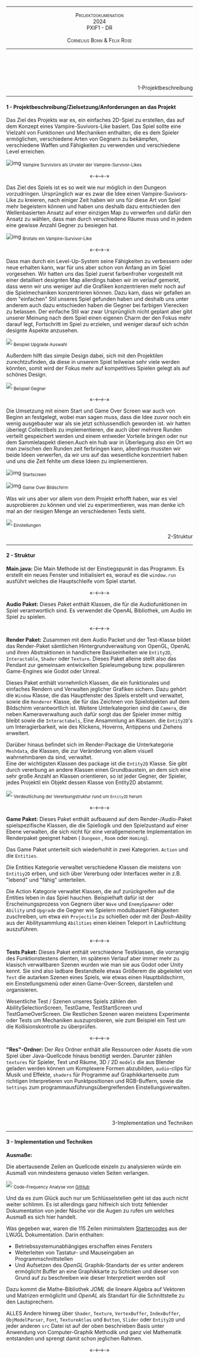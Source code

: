 <br><br><br><br><br><br><br><br><br><br><br><br><br><br><br><br>

---

<div style="font-variant:small-caps;text-align:center"> Projektdokumenation</div>
<div style="font-variant:small-caps;text-align:center"> 2024</div>
<div style="font-variant:small-caps;text-align:center">PXIF1 - DR</div>
<div style="visibility:hidden">a</div>
<div style="font-variant:small-caps;text-align:center"> Cornelius Bonn & Felix Rose</div>

---

<br><br><br><br>

<!--- Pagebreak --->
<div style="page-break-after: always"></div>


<div style="text-align:right">1-Projektbeschreibung</div>

---

#### 1 - Projektbeschreibung/Zielsetzung/Anforderungen an das Projekt
Das Ziel des Projekts war es, ein einfaches 2D-Spiel zu erstellen, das auf dem Konzept eines Vampire-Suvivors-Like basiert. Das Spiel sollte eine Vielzahl von Funktionen und Mechaniken enthalten, die es dem Spieler ermöglichen, verschiedene Arten von Gegnern zu bekämpfen, verschiedene Waffen und Fähigkeiten zu verwenden und verschiedene Level erreichen.



![img](https://imageio.forbes.com/specials-images/imageserve/63724736c076c194d38888aa/vampire/960x0.jpg?format=jpg&width=960)
<sub>Vampire Surviviors als Urvater der Vampire-Survivor-Likes</sub>


<p style="font-variant:small-caps" align="center">«-<—>-»</p> 

Das Ziel des Spiels ist es so weit wie nur möglich in den Dungeon vorzudringen. Ursprünglich war es zwar die Idee einen Vampire-Suvivors-Like zu kreieren, nach einiger Zeit haben wir uns für diese Art von Spiel mehr begeistern können und haben uns deshalb dazu entschieden den Wellenbasierten Ansatz auf einer einzigen Map zu verwerfen und dafür den Ansatz zu wählen, dass man durch verschiedene Räume muss und in jedem eine gewisse Anzahl Gegner zu besiegen hat. 

![img](https://cdn.cloudflare.steamstatic.com/steam/apps/1942280/ss_8d4467bb3278d7f50bf457337bbe76d0053ebd83.1920x1080.jpg?t=1664315252)
<sub>Brotato ein Vampire-Survivor-Like</sub>

<p style="font-variant:small-caps" align="center">«-<—>-»</p> 

Dass man durch ein Level-Up-System seine Fähigkeiten zu verbessern oder neue erhalten kann, war für uns aber schon von Anfang an im Spiel vorgesehen. 
Wir hatten uns das Spiel zuerst farbenfroher vorgestellt mit einer detailliert designten Map allerdings haben wir im verlauf gemerkt, dass wenn wir uns weniger auf die Grafiken konzentrieren mehr noch auf die Spielmechaniken konzentrieren können. Dazu kam, dass wir gefallen an dem "einfachen" Stil unseres Spiel gefunden haben und deshalb uns unter anderem auch dazu entschieden haben die Gegner bei farbigen Vierecken zu belassen. Der einfache Stil war zwar Ursprünglich nicht geplant aber gibt unserer Meinung nach dem Spiel einen eigenen Charm der den Fokus mehr darauf legt, Fortschritt im Spiel zu erzielen, und weniger darauf sich schön designte Aspekte anzusehen.

![](https://media.discordapp.net/attachments/801184991316148254/1247002891546267709/image.png?ex=665e7171&is=665d1ff1&hm=02098e027fc563c054191a2cda2017860b9270ca292a05680896a9fafe0bc673&=&format=webp&quality=lossless&width=1186&height=667)
<sub>Beispiel Upgrade Auswahl</sub>

Außerdem hilft das simple Design dabei, sich mit den Projektilen zurechtzufinden, da diese in unserem Spiel teilweise sehr viele werden könnten, somit wird der Fokus mehr auf kompetitives Spielen gelegt als auf schönes Design. 


![](https://cdn.discordapp.com/attachments/801184991316148254/1247002762139668553/image.png?ex=665e7152&is=665d1fd2&hm=6c30747f13bdc090088c1100aede08a54e497c65be09e566c5f3c4addecab705&)
<sub>Beispiel Gegner</sub>

<p style="font-variant:small-caps" align="center">«-<—>-»</p> 

Die Umsetzung mit einem Start und Game Over Screen war auch von Beginn an festgelegt, wobei man sagen muss, dass die Idee zuvor noch ein wenig ausgebauter war als sie jetzt schlussendlich geworden ist. wir hatten überlegt Collectibels zu implementieren, die auch über mehrere Runden verteilt gespeichert werden und einem entweder Vorteile bringen oder nur dem Sammlelaspekt dienen.Auch ein hub war in Überlegung also ein Ort wo man zwischen den Runden zeit ferbringen kann, allerdings mussten wir beide Ideen verwerfen, da wir uns auf das wesentliche konzentriert haben und uns die Zeit fehlte um diese Ideen zu implementieren.


![img](https://cdn.discordapp.com/attachments/801184991316148254/1247002569734230066/image.png?ex=665e7124&is=665d1fa4&hm=bc8029b38e4e7f17d1b6d2139dc9c1bd334dc266ff1f4d222ced819f6c879153&)
<sub>Startscreen</sub>

![img](https://cdn.discordapp.com/attachments/801184991316148254/1247003176373325834/image.png?ex=665e71b5&is=665d2035&hm=cd87e772594c918a475410e620b32b55e64b3d392f05e3e183788d6a1a111af0&)
<sub>Game Over Bildschirm</sub>

Was wir uns aber vor allem von dem Projekt erhofft haben, war es viel ausprobieren zu können und viel zu experimentieren, was man denke ich mal an der riesigen Menge an verschiedenen Tests sieht.

![](https://cdn.discordapp.com/attachments/801184991316148254/1247002618233098327/image.png?ex=665e7130&is=665d1fb0&hm=c813b2bd53617eaa253d52ccb4dc1d68c9d2b86192b57546d5f18ed80b9a6241&)
<sub>Einstellungen</sub>

<!--- Pagebreak --->
<div style="page-break-after: always"></div>


<div style="text-align:right">2-Struktur</div>

---

#### 2 - Struktur

**Main.java:**
Die Main Methode ist der Einstiegspunkt in das Programm. Es erstellt ein neues Fenster und initialisiert es, worauf es die ```window.run``` ausführt welches die Hauptschleife vom Spiel startet.

<p style="font-variant:small-caps" align="center">«-<—>-»</p> 

**Audio Paket:**
Dieses Paket enthält Klassen, die für die Audiofunktionen im Spiel verantwortlich sind. Es verwendet die OpenAL Bibliothek, um Audio im Spiel zu spielen.  

<p style="font-variant:small-caps" align="center">«-<—>-»</p> 

**Render Paket:**
Zusammen mit dem Audio Packet und der Test-Klasse bildet das Render-Paket sämtlichen Hintergrundverwaltung von OpenGL, OpenAL und ihren Abstraktionen in handlichere Basiseinheiten wie ```Entity2D```, ```Interactable```, ```Shader``` oder ```Texture```.
Dieses Paket alleine stellt also das Pendant zur gemeinsam entwickelten Spieleumgebung bzw.  populäreren Game-Engines wie Godot oder Unreal.

Dieses Paket enthält vornehmlich Klassen, die ein funktionales und einfaches Rendern und Verwalten jeglicher Grafiken sichern. Dazu gehört die ```Window``` Klasse, die das Hauptfenster des Spiels erstellt und verwaltet, sowie die ```Renderer``` Klasse, die für das Zeichnen von Spielobjekten auf dem Bildschirm verantwortlich ist.  Weitere Unterkategorien sind die ```Camera```, die neben Kameraverwaltung auch dafür sorgt das der Spieler immer mittig bleibt sowie die ```Interactabels```, Eine Ansammlung an Klassen. die ```Entity2D```'s um Interagierbarkeit, wie des Klickens, Hoverns, Antippens und Ziehens erweitert. 

Darüber hinaus befindet sich im Render-Package die Unterkategorie ```Meshdata```, die Klassen, die zur Veränderung von allem visuell wahrnehmbaren da sind, verwaltet.  
Eine der wichtigsten Klassen des package ist die ```Entity2D``` Klasse. Sie gibt durch vererbung an andere Klassen einen Grundbaustein, an dem sich eine sehr große Anzahl an Klassen orientieren, so ist jeder Gegner, der Spieler, jedes Projektil ein Objekt dessen Klasse von Entity2D abstammt.  

![](https://cdn.discordapp.com/attachments/801184991316148254/1246939735130374254/image.png?ex=665e369f&is=665ce51f&hm=8613893072723e08e4b6354c74f6ec8ee993643ca0bf42116485ce70ddd95ea3&)
<sub>Verdeutlichung der Vererbungstruktur rund um ```Entity2D``` herum</sub>

<p style="font-variant:small-caps" align="center">«-<—>-»</p> 

**Game Paket:**
Dieses Paket enthält aufbauend auf dem Render-/Audio-Paket spielspezifische Klassen, die die Spiellogik und den Spielzustand auf einer Ebene verwalten, die sich nicht für eine verallgemeinerte Implementation im Renderpaket geeignet haben ( ```Dungeon``` , ```Room``` oder ```Homing```). 

Das Game Paket unterteilt sich wiederhohlt in zwei Kategorien. ```Action``` und die ```Entities```. 

Die Entities Kategorie verwaltet verschiedene Klassen die meistens von ```Entitiy2D```  erben, und sich über Vererbung oder Interfaces weiter in z.B. "lebend" und "fähig" unterteilen. 

Die Action Kategorie verwaltet Klassen, die auf zurückgreifen auf die Entities leben in das Spiel hauchen. Beispielhaft dafür ist der Erscheinungsprozess von Gegnern über ```Wave``` und ```EnemySpawner``` oder ```Ability``` und ```Upgrade``` die Gegner wie Spielern modulbasiert Fähigkeiten zuschreiben, um etwa ein ```Projectile``` zu schießen oder mit der _Dash-Ability_ aus der Abilitysammlung ```Abilities``` einen kleinen Teleport in Laufrichtung auszuführen.

<p style="font-variant:small-caps" align="center">«-<—>-»</p> 

**Tests Paket:**
Dieses Paket enthält verschiedene Testklassen, die vorrangig des Funktionstestens dienten, im späteren Verlauf aber immer mehr zu klasisch verwaltbaren Szenen wurden wie man sie aus Godot oder Unity kennt. Sie sind also ladbare Bestandteile etwas Größerem die abgeleitet von ```Test``` die autarken Szenen eines Spiels, wie etwas einen Hauptbildschirm, ein Einstellungsmenü oder einen Game-Over-Screen, darstellen und organisieren.

Wesentliche Test / Szenen unseres Spiels zählen den AbilitySelectionScreen, TestGame, TestStartScreen und TestGameOverScreen. Die Restlichen Szenen waren meistens Experimente oder Tests um Mechaniken auszuprobieren, wie zum Beispiel ein Test um die Kollisionskontrolle zu überprüfen. 

<p style="font-variant:small-caps" align="center">«-<—>-»</p> 

**"Res"-Ordner:**
Der *Res* Ordner enthält alle Ressourcen oder Assets die vom Spiel über Java-Quellcode hinaus benötigt werden. Darunter zählen ```textures``` für Spieler, Text und Räume, 3D / 2D ```models``` die aus Blender geladen werden können um Komplexere Formen abzubilden,  ```audio```-clips für Musik und Effekte, ```shaders``` für Programme auf Graphikkartenseite zum richtigen Interpretieren von Punktpositionen und RGB-Buffern, sowie die ```Settings``` zum programmausführungsübergreifenden Einstellungsverwalten.

<br><br><br>
<!--- Pagebreak --->
<div style="page-break-after: always"></div>


<div style="text-align:right">3-Implementation und Techniken</div>

---

#### 3 - Implementation und Techniken

**Ausmaße:**

Die abertausende Zeilen an Quellcode einzeln zu analysieren würde ein Ausmaß von mindestens genauso vielen Seiten verlangen.

![](https://cdn.discordapp.com/attachments/801184991316148254/1246957936576565298/image.png?ex=665e4793&is=665cf613&hm=c1b9862696b43d59dca27c08723681cc6e4537a82085e1dd63f33692ff40a40b&)
<sub>Code-Frequency Analyse von [GitHub](https://github.com/Databus3301/Lwjgl-Experiments/graphs/code-frequency)</sub>

Und da es zum Glück auch nur um Schlüsselstellen geht ist das auch nicht weiter schlimm. Es ist allerdings ganz hilfreich sich trotz fehlender Dokumentation von jeder Nische vor die Augen zu rufen um welches Ausmaß es sich hier handelt.

Was gegeben war, waren die 115 Zeilen minimalstem [Startercodes](https://www.lwjgl.org/guide)  aus der LWJGL Dokumentation. Darin enthalten: 
- Betriebssystemunabhängiges erschaffen eines Fensters
- Weiterleiten von Tastatur- und Mauseingaben an Programmschnittstellen 
- Und Aufsetzen des *OpenGL* Graphik-Standarts der es unter anderem ermöglicht Buffer an eine Graphikkarte zu Schicken und dieser von Grund auf zu beschreiben wie dieser Interpretiert werden soll

Dazu kommt die Mathe-Bibliothek *JOML* die lineare Algebra auf Vektoren und Matrizen ermöglicht und *OpenAL* als Standart für die Schnittstelle zu den Lautsprechern.

ALLES Andere hinweg über ```Shader```, ```Texture```, ```VertexBuffer```, ```IndexBuffer```, ```ObjModelParser```, ```Font```, ```TextureAtlas``` und ```Button```, ```Slider``` oder ```Entity2D``` und jeder anderen ```src``` Datei ist auf der oben beschrieben Basis unter Anwendung von Computer-Graphik Methodik und ganz viel Mathematik entstanden und sprengt damit schon jeglichen Rahmen. 


<p style="font-variant:small-caps" align="center">«-<—>-»</p> 

**Test:**


```java
/**  
Serves as a template for all tests.  
Tests are used to test the functionality of the engine.  
 **/
 public class Test {  
  
    /**  
     * Called after Window/OpenGL/OpenAL initialization.     
     * Called on the first frame of the test.    
     */   
     public void OnStart() {}  
     
    /**  
     * Called every frame.    
     * @param dt Delta time.  
     */   
      public void OnUpdate(float dt) {}
      
    /**  
     * Called every frame before OnUpdate.     
     * */
     public void OnRender() {}  
    /**  
     * Called when the window is closed.     
     * */   
     public void OnClose() {}  
    /**  
     * Called when a key is pressed/released/held     
     */
	 public void OnKeyInput(long window, int key, int scancode, int action, int mods) {}  
  
    /**  
     * Called when the window is resized.     
     */
        public void OnResize(int width, int height) {  
    }
```

Die Kommentare sind hier Selbsterklärend. ```Test``` abstrahiert die einzelnen relevanten Stellen aus ```Window```.

```java
…
private final ArrayList<BiConsumer<Float, Vector2f>> updateCallbacks;
…
public void OnUpdate(float dt) {  
    for(int i = 0; i < updateCallbacks.size(); i++) {  
        updateCallbacks.get(i).accept(dt, mousePos);  
    }  
}
…
public void addUpdateListener(BiConsumer<Float, Vector2f> callback) {  
    updateCallbacks.add(callback);  
}
```

Und bietet über ```addUpdateListener``` jeder anderen Klasse die Möglichkeit ohne explizites Ausschreiben in etwa ```OnUpdate``` eine anonyme Funktion, eine Callback oder einen Consumer, je nachdem wie man es nennen mag, jeden Frame aufzurufen. 

Diese Funktionalität benutzten dann beispielsweise ```Interactable```'s um automatisch ihren Status in Relation zu der sich ständig ändernden Cursorposition zu aktualisieren und die relevanten Callbacks aufzurufen.

```java
public <T extends Test> Interactable(T scene) {  
    super();  
    init(scene);  
}
public <T extends Test> void init(T scene) {  
    scene.addKeyListener(this::onKeyInput);  
    scene.addUpdateListener(this::onUpdate);  
}

public void onUpdate(float dt, Vector2f mousePos) {
switch (state) {  
    case DEFAULT -> defaultCallback.accept(this);  
    case HOVER -> hoverCallback.accept(this);  
    case PRESSED -> pressedCallback.accept(this);  
    case RELEASED -> releasedCallback.accept(this);  
    case DRAGGED -> draggedCallback.accept(this);  
}

updateStates(mousePos);
…
}
```
![](https://cdn.discordapp.com/attachments/801184991316148254/1247003103493095505/image.png?ex=665e71a4&is=665d2024&hm=a18ddc1b27ca9ec54de3870fa1e3f651b8e41f25b05cc91745de7e0ce0fc420f&)
<sub>```Interactable``` Schmied</sub>



```Test``` bildet die Grundlage für alle anderen Szenen die, die Funktionalität erben und erweitern.

<p style="font-variant:small-caps" align="center">«-<—>-»</p> 

**TestGame:**

Die dabei wohl relevanteste Szene bildet TestGame in der die Kernlogik des Spiels zusammenkommt. Die ```OnUpdate``` Methode fasst den Aufbau des Spiels gut zusammen. Hier wird:

- zunächst der Spieler
	- in Anpassung an die Performance des Endnutzer-PCs über ```dt``` 
	<sub>(delta time, also die Zeit zwischen 2 Frames, die bei langsameren PCs höher sein wird als bei schnellen) </sub>
	- mit seiner Geschwindigkeit ```player.getSpeed()```
	- in Richtung des Kraftvektors ```player.getVelocity``` bewegt.

	
	```java
	// move player  
	player.translate(player.getVelocity().mul(player.getSpeed() * dt, new Vector2f()));
	```
- Dann die Kamera über lineare Interpolation auf den Spieler zentriert.
	```java
	camera.centerOn(player);
	```
- Der Spieler unter nutzen verschiedener Kollisionsalgorithmen (AABB, SAT, MBR) mit seiner Umwelt kollidiert.
	```java
	// collide player and its fields  
	player.collide(enemies);  
	player.collide(room);  
	player.collide(props);
	```
- Die ```enemies``` ArrayList nach Regeln des Gegnererscheinens in ```EnemySpawner``` bevölkert
	```java
	// spawn enemies  
	spawner.update(dt, enemies);
	```
- Potentiell der Raum gewechselt sollte ```room.update(…)``` einen anderen als den aktuellen Raum zurückgeben
	```java
	// change room  
	room = room.update(dt, spawner, player, enemies, projectiles, props);
	```
- Und ein ähnlicher Prozess des Bewegens, Kollidierens und Entfernens für Gegner Durchlaufen
    ```java
	    Iterator<Enemy> enemyIterator = enemies.iterator();  
	    while (enemyIterator.hasNext()) {  
	    Enemy enemy = enemyIterator.next();  
	    // movement, abilities, iFrames, etc..  
	    enemy.update(dt, mousePos, player.getPosition(), room);  
	    // push away from each other  
	    enemy.collide(dt, enemies, player);  
	    // kill enemies  
	    if (enemy.getLP() <= 0) {  
	        enemy.spawnXp(this, props, player, room);  
	        enemyIterator.remove();  
	    }  
	    // print debug info if on cursor  
	    if (cursor.collideRect(enemy))  
		        renderer.drawText("LivePoints: " + enemy.getLP(), 
		        new Vector2f(enemy.getPosition().x - enemy.getScale().x / 2f, 
			    enemy.getPosition().y + 15), 5);  
	    }
	  ```

![](https://cdn.discordapp.com/attachments/801184991316148254/1246976599166025810/image.png?ex=665e58f4&is=665d0774&hm=309049db849a7d38f38455ae7d1990be24040c1ae404867a89a205ded4c7041b&)
<sub>Gegnergruppe um einen Spieler gesammelt, *Kollidiert, Bewegt, Zentriert*</sub>

<p style="font-variant:small-caps" align="center">«-<—>-»</p> 

**EnemySpawner:**
Erschaffen werden die Gegner immer dann wenn genug Zeit verstrichen ist um eine Diskrepanz zwischen erschaffenen und zu erschaffen gehabt zu habenen Gegnern zu kreieren.

Die Frequenz und Ereigniszahl werden dabei durch die ```currentWave``` beeinflusst.
![](https://cdn.discordapp.com/attachments/801184991316148254/1246980338756882593/image.png?ex=665e5c70&is=665d0af0&hm=b0b24e4f9f65707e6e1b056706c9502f189007137c0d27b503aced6faf3e0f13&)
<sub>Zusammenhang ```EnemySpawner``` // ```Wave```</sub>

Je nach eingetretenem Fall wird eine andere ```Result``` enum zurückgemeldet, um beispielsweise das Ende einer Welle zur Anzeige von neuen Fähigkeiten zu nutzen.

```java
public Result update(float dt, ArrayList<Enemy> enemyCollection) {  
    int enemiesLeft = currentWave.getEnemiesLeft();  
    currentWave.update(dt);  
  
    if (currentWave.getEnemiesLeft() < enemiesLeft) {  
        for(int i = 0; i < enemiesLeft - currentWave.getEnemiesLeft(); i++) {  
            enemyCollection.add(spawn());  
        }  
        return lastResult = Result.SPAWNED;  
    }  
  
    if (currentWave.isFinishedSpawning()) {  
        if(enemyCollection.isEmpty()) // if there are no enemies left alive  
            return lastResult = Result.WAVE_OVER;  
        return lastResult = Result.FINISHED_SPAWNING;  
    }  
  
    return lastResult = Result.NOTHING;  
}
```

Erschaffen wird nach einer *Cumulative Distribution Function* die sich die Addierbarkeit von Wahrscheinlichkeiten zu nutze macht. Um Basierend auf der Wahrscheinlichkeitsverteilung für unterschiedliche Gegnertypen eine Auswahl zu treffen 

```java
public Enemy spawn() { 
	float rand = (float) Math.random();  
	float sum = 0;  
	int index = 0;  
	for (int i = 0; i < probabilityDistribution.length; i++) {  
		sum += probabilityDistribution[i];  
		if (rand < sum) {  
			index = i;  
			break;        
		} 
	} 
…
}
```

<p style="font-variant:small-caps" align="center">«-<—>-»</p> 

**Dungeon:**
Die Dungeon Klasse verwaltet die Strukturen denen der Spieler oder die Spielerin auf Gegner treffen kann. 

Unter einfach zu justierenden Standarts:
![](https://cdn.discordapp.com/attachments/801184991316148254/1246983176010596382/image.png?ex=665e5f14&is=665d0d94&hm=1c572743401c7b450bbf1f8fa666cf0debb4c560868adb72ee86e7bab0bdc086&)

generiert die ```generate``` Methode mit hilfe von *Rekursion* einen zufälligen Dungeon.

```java
private Room[] generate(int depth, int maxDoors, int connections) {  
    Vector2f dim = new Vector2f(
    (int) (Math.random() * (MAX_ROOM_SIZE.x - MIN_ROOM_SIZE.x) 
    + MIN_ROOM_SIZE.x), 
    + (int) (Math.random() * (MAX_ROOM_SIZE.y - MIN_ROOM_SIZE.y) 
    + MIN_ROOM_SIZE.y)
    );  
  
    if(depth <= 0) {  
        rc++;  
        return new Room[]{
        new Room(
         player, RoomType.BOSS,  "Boss", 0, 
         RoomDesign.values()[floor % RoomDesign.values().length], 
         this, dim.add(2, 2), floor)
        };  
    }  
  
    int newDoors = (int) (Math.random() * (maxDoors-(DEFAULT_MIN_DOORS-1)) 
    + DEFAULT_MIN_DOORS);  
    
    if(depth == 1)  
        newDoors = 1;  
  
    Room[] rooms = new Room[connections];  
    for (int j = 0; j < connections; j++) {  
        // generate random design  
        RoomDesign design = RoomDesign.values()[
	        floor % RoomDesign.values().length
        ];  
        // generate random type  
        RoomType type = rndmRoomType();  
        //RoomType type = RoomType.SMITH;  
        String name = "Room " + (max_depth-depth + 1) + "-" + floor;  
  
        rooms[j] = new Room(player, type, name, newDoors, 
					        design, this, dim, floor);  
        rooms[j].setDepth(depth);  
        rc++;  
    }  
  
    for (Room room : rooms) {  
        room.setConnectedRooms(generate(depth - 1, maxDoors, newDoors));  
    }  
  
    return rooms;  
}
```

Sie generiert ein Array von Room Objekten, die ein Dungeon repräsentieren. Die Tiefe der Rekursion wird durch den ```depth``` Parameter bestimmt.  Die Methode beginnt mit der Erstellung eines zufälligen ```Vector2f Objekts```, das die Dimensionen des Raums repräsentiert. Wenn die Tiefe 0 oder weniger ist, wird ein Boss-Raum erstellt und zurückgegeben.  Ansonsten wird die Anzahl der Türen für den nächsten Raum zufällig bestimmt und ein Array von Room Objekten erstellt. Für jede Verbindung wird ein neuer Raum mit zufälligem Design und Typ erstellt.  Schließlich wird für jeden erstellten Raum die generate Methode erneut aufgerufen, um die verbundenen Räume zu erstellen, wobei die Tiefe um 1 reduziert wird.  Die Methode gibt schließlich das Array von erstellten Räumen zurück.


<p style="font-variant:small-caps" align="center">«-<—>-»</p> 

**Room:**
Und diese Räume verwalten wiederum ihre Wände, Türen, Verbindungen und auch Titel.
- so wird nicht nur auf jedem update überprüft ob der Spieler mit einer offenen Tür kollidiert und demnach der Raum gewechselt werden soll
  ```java
	Room room = this;  
	for(int i = 0; i< doors.length; i++) {
	    // short circuit if doors are closed to better performance  
	    if(!doors[i].isOpen()) continue;  
	    // if player entered door → switch room  
	    if(doors[i].collideRect(player.getCollider())) {  
	        // switch room  
	        room = doors[i].getConnectedRoom();  
	        player.setPosition(doors[i].getConnectedRoom().getPosition());
	        …
		}
	}
	…
``` `````` 




- sondern auch ob und mit welcher Transparenz in Abhängigkeit von der Zeit seit dem in den Raum gewechselt wurde, der Titel angezeigt werden soll. 
 Wobei ```ColorReplacement``` dabei eine Abstraktion zu der 4×4 Matrix die, die GPU erhält, um im ```Shader``` die durch die erste Reihe definierte Farbe durch die in der zweiten Reihe und die in der Dritten mit der der Vierten zu ersetzen. Was wie hier zum beispiel für das selektive Abblenden von Farben genutzt werden kann 
	```java
	timeSinceLoad += dt;  
	if(timeSinceLoad < 2 && type != Dungeon.RoomType.START) {  
	    ColorReplacement cr = new ColorReplacement();  
	  
	    Vector4f t_color = new Vector4f(1, 1, 1, 1 * (1 - timeSinceLoad/2));  
	    if (Objects.equals(title, "Boss")) t_color.set(1, 0, 0, t_color.w);  
	    cr.swap(new Vector4f(1, 1, 1, 1), t_color);  
	  
	    renderer.drawText(title, new Vector2f(position.x, position.y + 64), 45,
		     Font.RETRO_TRANSPARENT_WHITE, Shader.TEXTURING_CRA, 
		     Font::centerFirstLine_UI, cr, null
		 );  
	}
	```


<p style="font-variant:small-caps" align="center">«-<—>-»</p> 

**Renderer:**

Die Zentrale Renderinginstanz der Engine die die vereinfachenden Abstraktionen zurück in für den Datentransfer zur GPU geeignete Packete verwandelt.

- Dazu Zählt das Übertragen von Variabeln, wie diese Transformationsmatrizen 
	 ```java
		shader.setUniformMat4f("uModel", modelMatrix);  
		shader.setUniformMat4f("uView", camera.calcViewMatrix());  
		shader.setUniformMat4f("uProj", camera.getProjectionMatrix());
	 ```
 oder Zeit und Auflösung für dynamische Shadereffekte wie das Wabern am Anfang des Spiels
	 ```java
		if (shader.hasUniform("uResolution"))  
		    shader.setUniform2f("uResolution", Window.dim.x, Window.dim.y);  
		if (shader.hasUniform("uTime"))  
		    shader.setUniform1f(
			    "uTime", 
			    ((System.currentTimeMillis()) % 100000) / 1000f
		    );
	 ```
 - aber auch das interpretieren und übergeben sämtlicher Entitätsdaten 
    in ```draw``` Methoden wie dieser
    ```java
	       public <T extends Entity2D> void draw(T entity) {  
		    assert entity != null : 
		    "[ERROR] (Render.Renderer.DrawEntity2D) Entity2D is null";  
		     
		    if (entity.isHidden()) return;  
		  
		    chooseShader(entity);  
		    SetUniforms(currentShader, entity);  
		  
		    // choose Texture  
		    if (entity.getTexture() != null)  
		        entity.getTexture().bind();  
		    if (entity.getAnimation() != null) {  
				entity.getAnimation().getAtlas().getTexture().bind();  
				entity.getModel().replaceTextureCoords(
			        entity.getAnimation().getTexCoords()
				);  
		    }  
		    
		    // choose Model  
		    ObjModel model = entity.getModel();  
		    assert model != null :
			"[ERROR] (Render.Renderer.DrawEntity2D) Entity2D has no model";  
		    
		    // choose VertexArray and IndexBuffer  
		    VertexArray va = new VertexArray();  
		    va.addBuffer(model.getVertexBuffer(), Vertex.getLayout());  
		    IndexBuffer ib = model.getIndexBuffer();  
		  
		    va.bind();  
		    ib.bind();  
		  
		    glDrawElements(GL_TRIANGLES, ib.getCount(), GL_UNSIGNED_INT, 0);  
		  
		    //draw abilities  
		    if (entity instanceof Able able) {  
		        if (able.getAbilities() == null) return;  
		        for (Ability ability : able.getAbilities()) {  
		            for (Projectile projectile : ability.getProjectiles()) {  
		                draw(projectile);  
		            }  
		        }  
		    }  
		 }
      ```
- Dabei ist jeder Aufruf von ```glDrawElements``` oder ```SetUniforms``` mit langen Übertragungsraten zwischen CPU und GPU verbunden und zieht deswegen viel Leistung. Um die Aufrufe zu diesen Methoden zu vermindern gibt es Computer-Graphik Methoden wie das Batch-Rendering bei dem alle Daten in einem ```glDrawElements``` Aufruf übergeben werden. Dafür müssen diese erst speziell zusammengefügt werden und die GPU muss über diese Zusammensetzung informiert werden. Eine solche Implementation findet sich in der ```drawText``` Methode um nicht für jeden Buchstaben einen einzelnen Methodenaufruf zu generieren.
  ```java
	    // Create combined vertex and index buffers  
		VertexBuffer vb = new VertexBuffer(totalVertices);  
		IndexBuffer ib = new IndexBuffer(totalIndices);  
		  
		long vertexOffset = 0;  
		long indexOffset = 0;  
		  
		// Append data from each entity's buffers to the combined buffers  
		short[][][] faces = model.getFaces();  
		float[][] positions = model.getPositions();  
		int xOffset = 0;  
		  
		for (int i = 0; i < texCoordArr.length; i++) {  
		    float[] data = new float[model.getVertexCount() * Vertex.SIZE];  
		    int[] indices = new int[model.getIndexCount()];  

			…
		  
		    short dataIndex = 0;  
		    for (short[][] face : faces) {  
		        for (short k = 0; k < face.length; k++) {  
   // die Positionen werden aus der geladenen OBJ Datei
   // gesucht und Skaliert/Verschoben da nicht jeder Buchstabe 
   // auf der GPU verschoben werden kann wenn wir entlang des 
   // Batch Buffers nur ein Verschiebepaket schicken 
   // (Aufrufe Sparen)
		            float[] position = positions[face[k][0] - 1];  
		            data[dataIndex++] = position[0] 
		            * scale.x + pos.x + scale.x * 2 * i;  
		            data[dataIndex++] = position[1] 
		            * scale.y + pos.y + -scale.y / characterAspect * 2;
		            data[dataIndex++] = position[2];  
	// Da alle Buchstaben in einem Bild sind müssen 
	// hier auch die Texturkoordinaten für jeden 
	// Buchstaben mitverpackt werden
		            if (Vertex.SIZE > 3) {  
		                if (face[k].length > 1) {  
		                    float[] texture = texCoordArr[i][face[k][1] - 1];  
		                    data[dataIndex++] = texture[0];  
		                    data[dataIndex++] = texture[1];  
		                } else {  
		                    dataIndex += 2;  
		                }  
		            }  
		            indices[dataIndex / Vertex.SIZE - 1] = 
		            (short) (dataIndex / Vertex.SIZE - 1) 
		            + (int) indexOffset / 4;  
		        }  
		    }  
		    xOffset++;  
		  
		    vb.update(data, vertexOffset);  
		    ib.update(indices, indexOffset);  
		  
		    vertexOffset += data.length * 4L;  
		    indexOffset += indices.length * 4L;  
		}
  ```

![](https://cdn.discordapp.com/attachments/801184991316148254/1246937358767493151/image.png?ex=665e3469&is=665ce2e9&hm=4fbde18f57da9a4e7fef3da6ef8939a47a51300baeccd51f689695a323b11185&)
<sub>Texturenatlas oben links, Texturabschnitt rechts → Modifizierte Texturkoordinaten → TestTextureAtlas // "ta"</sub>

<p style="font-variant:small-caps" align="center">«-<—>-»</p> 

**ObjModel:**

Die Engine benutzt, weil ich einen Interpretierer für 3D Dateien schreiben wollte, intern das leicht einzulesende *Wavefront OBJ* Format.


![](https://media.discordapp.net/attachments/801184991316148254/1246937097617801307/image.png?ex=665e342b&is=665ce2ab&hm=fb7f211f22b3c84e1a6c3dcb170725b4677d0337f778de17f449d2ff855c7e07&=&format=webp&quality=lossless&width=394&height=350)
<sub>Aus Blender exportierte .obj Datei drehend im Test3Dspin / "3d"</sub>

Da das Format als ASCII-Text vorliegt ist es einzulesen recht trivial:
```java
String line;  
while ((line = reader.readLine()) != null) {  
    // splits line on whitespace  
    String[] parts = line.split("\\s+");  
    switch (parts[0]) {  
        case "v":  
            model._positions.add(parseFloatArray(parts));  
		break;      
		case "vn":  
            model._normals.add(parseFloatArray(parts));  
		break;        
		case "vt":  
            model._textures.add(parseFloatArray(parts));  
		break;        
		case "f":  
            model._faces.add(parseFace(parts));  
            model._materialIDs.add(currentMaterialID);  
		break;        
		case "mtllib": 
			model._materials.addAll(parseMTL(parts[1]));  
		break;        
		case "usemtl":
	            …
		break;
		}
	}
```

Bemerkenswert ist eventuell das nach dem Einleseprozess über ArrayLists, die das stetige einlesen von Dateien unbekannter Länge erlauben, alle internen Operationen auf Arrays weiterlaufen da diese deutlich kürzere Zugriffszeiten und Arbeitsspeicherfußabdrücke haben.
```java
	public void castToArrays() {  
		    positions = toArray(_positions, float[].class);  
		    normals = toArray(_normals, float[].class);  
		    textures = toArray(_textures, float[].class);  
		    faces = toArray(_faces, short[][].class);  
		    materials = toArray(_materials, ObjMaterial.class);  
		    short[][] IDs = toArray(_materialIDs, short[].class);  
		    materialIDs = new short[IDs.length];  
		    for(int i = 0; i < IDs.length; i++) {  
		        materialIDs[i] = IDs[i][0];  
		    }  
		  
		    calcIndexCount();  
		    calcVertexCount();  
		  
		    _positions.clear();  
		    _normals.clear();  
		    _textures.clear();  
		    _faces.clear();  
		    _materials.clear();  
		    _materialIDs.clear();  
	}
	private static <T> T[] toArray(ArrayList<T> list, Class<T> c) {  
	    @SuppressWarnings("unchecked")  
	    T[] array = (T[]) Array.newInstance(c, list.size());  
	    list.toArray(array);  
	    return array;  
	}
  ```

**SAT:**
Das *Separating Axis Theorem* ist der Grundstein der meisten Kollisionsalgorithmen unserer Zeit. Graphikkarten werden speziell zur Berechnung seiner Rechenschritte optimiert, große Game engines nutzen ihn, Robotik wäre ohne ihn nicht denkbar.

![](https://media.discordapp.net/attachments/801184991316148254/1246936463988359208/image.png?ex=665e3393&is=665ce213&hm=d61503b337c64d72f048334860b1f3f5800571ddb9936a785871567b859f217a&=&format=webp&quality=lossless&width=1133&height=667)
<sub>SAT visualsiert im TestSAT // "sat</sub>

Der Algorithmus über den ich ein Mathe-Referat gehalten hab, basiert auf Projektion, dem Skalarprodukt, Normalenvektoren und auf der einfachen Grundlage das sollten sich 2 konvexe Formen nicht überlappen es möglich sein muss eine Linie zwischen ihnen zu ziehen die beide nicht berührt und das diese Linie wenn es sie gibt orthogonal zu einer der Kanten aller beteilitgten Formen ist. 

Er lässt sich auf beliebig viele Dimensionen erweitern und führte zwischenzeitig unsere Kollisionserkennung an. Über Optimierungen wie das zusammenfassen eines Raumes als ein Kollisionsrechteck statt Kollisionen mit jeder Wand zu überprüfen ist er allerdings größtenteils überfällig geworden.




<div style="text-align:right">4-Reflexion</div>

---

#### 3 - Reflexion

**Habe wir unsere Ziele erreicht?**
Mit dem obersten Ziel der Selbstweiterbildung abseits von Noten kann man diese Frage nur bejahen. Abgeglichen mit dem Modulhandbuch Informatik des KIT's  entspricht der Umfang und die Methodik bis auf Bildsyntheseverfahren dem behandeltem Stoff des Wahlmodules [Computergraphik](https://www.informatik.kit.edu/downloads/stud/SS24_BScINFO2015_MHB_2024_04_03_de.pdf#%5B%7B%22num%22%3A1401%2C%22gen%22%3A0%7D%2C%7B%22name%22%3A%22XYZ%22%7D%2C36.52%2C791.2%2C0%5D)

Mein Persöhnliches Highlight des 3D Modelle Einlesens funktioniert nach wie vor Astrein (auch wenn es nie zur Anwendung gefunden hat) und wird außerhalb des Projektrahmens hoffentlich noch ausgebaut sollte ich Zeit finden.

**Was hat sich als schwierig/unlösbar erwiesen?**
Probleme in kleinere Aufzuteilen und diese nach und nach abzuhaken hat auch hier super funktioniert. Jedoch brauchte es gerade für den grundlegenden OpenGL kram einen Überblick der sich schwer zu erarbeiten war (viel neue lineare Algebra, wenig einsteiger Anleitungen (mit Java bezug)), wobei sich ein Verständnis von C-Pointern definitiv bewährt hat.

Unlösbar bis zum Schluss war das *Instatiating* eine Computer-Graphik-Methode die ähnlich wie Batch-Rendering an Draw Calls spart aber nur vielfache vom gleichen Objekt mahlen kann. Nützlich für etwa Partikel Systeme.

**Welchen Erkenntniszuwachs hat mir das Projekt gebracht?**
Wenn nicht die bereits erwähnten Kenntnisse aus dem Wahlmodul, dann die Dimensionen in denen Software Projekte wie Unity, Godot und Unreal arbeiten. Die Vielfalt an simulatenen Baustellen die praktisch sauberen Code erzwingt und Versionsmanagement im Arbeiten von (zweier) Teams über GitHub

**Was würde ich bei einem ähnlichen Projekt anders machen?**
Spezifischer für mein Ziel entwickeln statt alle Wege zu erkunden. Auch wenn mir letzteres auch viel Spaß bereitet ist der Zeitliche Rahmen irgendwo dann doch der limitierende Faktor.


**Wie zufrieden bin ich mit dem Endergebnis?**
Alles in allem sind wir sehr zufrieden mit dem Ergebnis. Es ist am Ende doch noch alles zusammengekommen und der Weg dahin war ein langer und lehrreicher.
